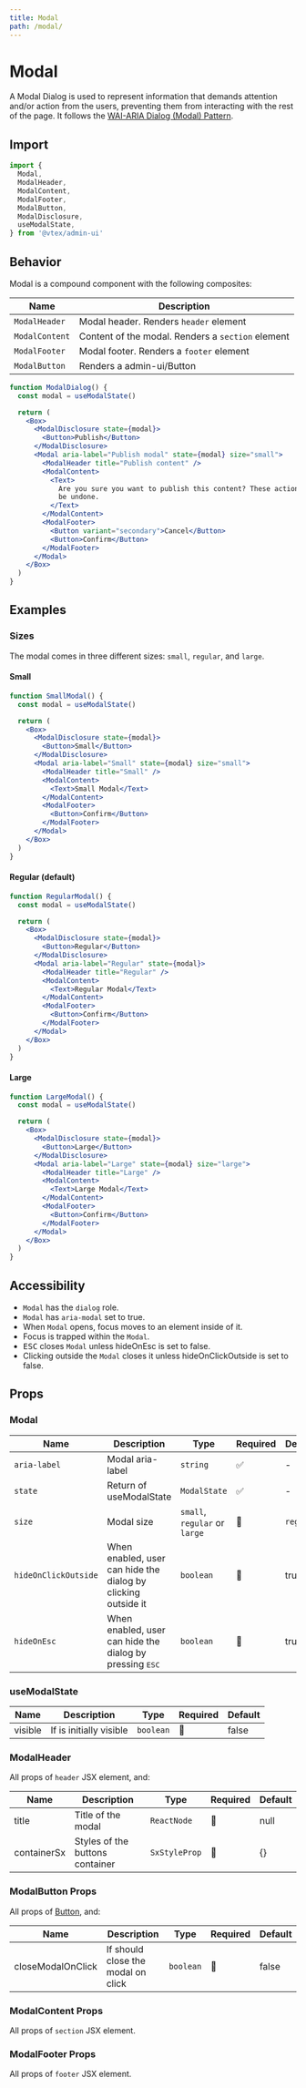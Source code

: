 ```yaml
---
title: Modal
path: /modal/
---
```


# Modal

A Modal Dialog is used to represent information that demands attention and/or action from the users, preventing them from interacting with the rest of the page. It follows the [WAI-ARIA Dialog (Modal) Pattern](https://www.w3.org/TR/wai-aria-practices/#dialog_modal).

## Import

```jsx isStatic
import {
  Modal,
  ModalHeader,
  ModalContent,
  ModalFooter,
  ModalButton,
  ModalDisclosure,
  useModalState,
} from '@vtex/admin-ui'
```

## Behavior

Modal is a compound component with the following composites:

| Name           | Description                                       |
| -------------- | ------------------------------------------------- |
| `ModalHeader`  | Modal header. Renders `header` element            |
| `ModalContent` | Content of the modal. Renders a `section` element |
| `ModalFooter`  | Modal footer. Renders a `footer` element          |
| `ModalButton`  | Renders a admin-ui/Button                         |

```jsx
function ModalDialog() {
  const modal = useModalState()

  return (
    <Box>
      <ModalDisclosure state={modal}>
        <Button>Publish</Button>
      </ModalDisclosure>
      <Modal aria-label="Publish modal" state={modal} size="small">
        <ModalHeader title="Publish content" />
        <ModalContent>
          <Text>
            Are you sure you want to publish this content? These action cannot
            be undone.
          </Text>
        </ModalContent>
        <ModalFooter>
          <Button variant="secondary">Cancel</Button>
          <Button>Confirm</Button>
        </ModalFooter>
      </Modal>
    </Box>
  )
}
```

## Examples

### Sizes

The modal comes in three different sizes: `small`, `regular`, and `large`.

#### Small

```jsx
function SmallModal() {
  const modal = useModalState()

  return (
    <Box>
      <ModalDisclosure state={modal}>
        <Button>Small</Button>
      </ModalDisclosure>
      <Modal aria-label="Small" state={modal} size="small">
        <ModalHeader title="Small" />
        <ModalContent>
          <Text>Small Modal</Text>
        </ModalContent>
        <ModalFooter>
          <Button>Confirm</Button>
        </ModalFooter>
      </Modal>
    </Box>
  )
}
```

#### Regular (default)

```jsx
function RegularModal() {
  const modal = useModalState()

  return (
    <Box>
      <ModalDisclosure state={modal}>
        <Button>Regular</Button>
      </ModalDisclosure>
      <Modal aria-label="Regular" state={modal}>
        <ModalHeader title="Regular" />
        <ModalContent>
          <Text>Regular Modal</Text>
        </ModalContent>
        <ModalFooter>
          <Button>Confirm</Button>
        </ModalFooter>
      </Modal>
    </Box>
  )
}
```

#### Large

```jsx
function LargeModal() {
  const modal = useModalState()

  return (
    <Box>
      <ModalDisclosure state={modal}>
        <Button>Large</Button>
      </ModalDisclosure>
      <Modal aria-label="Large" state={modal} size="large">
        <ModalHeader title="Large" />
        <ModalContent>
          <Text>Large Modal</Text>
        </ModalContent>
        <ModalFooter>
          <Button>Confirm</Button>
        </ModalFooter>
      </Modal>
    </Box>
  )
}
```

## Accessibility

- `Modal` has the `dialog` role.
- `Modal` has `aria-modal` set to true.
- When `Modal` opens, focus moves to an element inside of it.
- Focus is trapped within the `Modal`.
- <kbd>ESC</kbd> closes `Modal` unless hideOnEsc is set to false.
- Clicking outside the `Modal` closes it unless hideOnClickOutside is set to false.

## Props

### Modal

| Name                 | Description                                                       | Type                          | Required | Default   |
| -------------------- | ----------------------------------------------------------------- | ----------------------------- | -------- | --------- |
| `aria-label`         | Modal aria-label                                                  | `string`                      | ✅       | -         |
| `state`              | Return of useModalState                                           | `ModalState`                  | ✅       | -         |
| `size`               | Modal size                                                        | `small`, `regular` or `large` | 🚫       | `regular` |
| `hideOnClickOutside` | When enabled, user can hide the dialog by clicking outside it     | `boolean`                     | 🚫       | true      |
| `hideOnEsc`          | When enabled, user can hide the dialog by pressing <kbd>ESC</kbd> | `boolean`                     | 🚫       | true      |

### useModalState

| Name    | Description             | Type      | Required | Default |
| ------- | ----------------------- | --------- | -------- | ------- |
| visible | If is initially visible | `boolean` | 🚫       | false   |

### ModalHeader

All props of `header` JSX element, and:

| Name        | Description                     | Type          | Required | Default |
| ----------- | ------------------------------- | ------------- | -------- | ------- |
| title       | Title of the modal              | `ReactNode`   | 🚫       | null    |
| containerSx | Styles of the buttons container | `SxStyleProp` | 🚫       | {}      |

### ModalButton Props

All props of [Button](/button/), and:

| Name              | Description                        | Type      | Required | Default |
| ----------------- | ---------------------------------- | --------- | -------- | ------- |
| closeModalOnClick | If should close the modal on click | `boolean` | 🚫       | false   |

### ModalContent Props

All props of `section` JSX element.

### ModalFooter Props

All props of `footer` JSX element.
